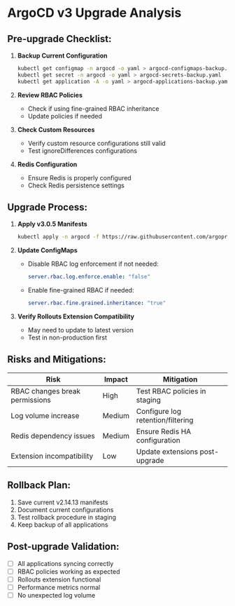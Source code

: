 # ArgoCD v3 Upgrade Analysis

## Pre-upgrade Checklist:

1. **Backup Current Configuration**
   ```bash
   kubectl get configmap -n argocd -o yaml > argocd-configmaps-backup.yaml
   kubectl get secret -n argocd -o yaml > argocd-secrets-backup.yaml
   kubectl get application -A -o yaml > argocd-applications-backup.yaml
   ```

2. **Review RBAC Policies**
   - Check if using fine-grained RBAC inheritance
   - Update policies if needed

3. **Check Custom Resources**
   - Verify custom resource configurations still valid
   - Test ignoreDifferences configurations

4. **Redis Configuration**
   - Ensure Redis is properly configured
   - Check Redis persistence settings

## Upgrade Process:

1. **Apply v3.0.5 Manifests**
   ```bash
   kubectl apply -n argocd -f https://raw.githubusercontent.com/argoproj/argo-cd/v3.0.5/manifests/install.yaml
   ```

2. **Update ConfigMaps**
   - Disable RBAC log enforcement if not needed:
     ```yaml
     server.rbac.log.enforce.enable: "false"
     ```
   - Enable fine-grained RBAC if needed:
     ```yaml
     server.rbac.fine.grained.inheritance: "true"
     ```

3. **Verify Rollouts Extension Compatibility**
   - May need to update to latest version
   - Test in non-production first

## Risks and Mitigations:

| Risk | Impact | Mitigation |
|------|--------|------------|
| RBAC changes break permissions | High | Test RBAC policies in staging |
| Log volume increase | Medium | Configure log retention/filtering |
| Redis dependency issues | Medium | Ensure Redis HA configuration |
| Extension incompatibility | Low | Update extensions post-upgrade |

## Rollback Plan:

1. Save current v2.14.13 manifests
2. Document current configurations
3. Test rollback procedure in staging
4. Keep backup of all applications

## Post-upgrade Validation:

- [ ] All applications syncing correctly
- [ ] RBAC policies working as expected
- [ ] Rollouts extension functional
- [ ] Performance metrics normal
- [ ] No unexpected log volume